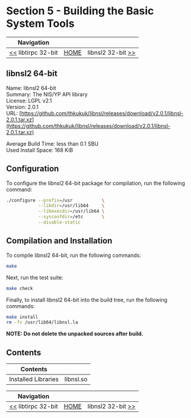 # Section 5 - Building the Basic System Tools

| Navigation |||
| --- | --- | ---: |
| [<<](./libtirpc32bit.md) libtirpc 32-bit | [HOME](../README.md) | libnsl2 32-bit [>>](./libnsl232bit.md) |

## libnsl2 64-bit

Name: libnsl2 64-bit<br />
Summary: The NIS/YP API library<br />
License: LGPL v2.1<br />
Version: 2.0.1<br />
URL: [https://github.com/thkukuk/libnsl/releases/download/v2.0.1/libnsl-2.0.1.tar.xz](https://github.com/thkukuk/libnsl/releases/download/v2.0.1/libnsl-2.0.1.tar.xz)<br />

Average Build Time: less than 0.1 SBU<br />
Used Install Space: 168 KiB<br />

## Configuration

To configure the libnsl2 64-bit package for compilation, run the following command:

```bash
./configure --prefix=/usr           \
            --libdir=/usr/lib64     \
            --libexecdir=/usr/lib64 \
            --sysconfdir=/etc       \
            --disable-static
```

## Compilation and Installation

To compile libnsl2 64-bit, run the following commands:

```bash
make
```

Next, run the test suite:

```bash
make check
```

Finally, to install libnsl2 64-bit into the build tree, run the following commands:

```bash
make install
rm -fv /usr/lib64/libnsl.la
```

**NOTE: Do not delete the unpacked sources after build.**

## Contents

| Contents | |
| --- | --- |
| Installed Libraries | libnsl.so |

| Navigation |||
| --- | --- | ---: |
| [<<](./libtirpc32bit.md) libtirpc 32-bit | [HOME](../README.md) | libnsl2 32-bit [>>](./libnsl232bit.md) |
